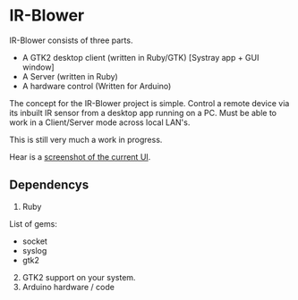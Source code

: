 IR-Blower
=========

IR-Blower consists of three parts.

* A GTK2 desktop client (written in Ruby/GTK) [Systray app + GUI window]
* A Server (written in Ruby)
* A hardware control (Written for Arduino)


The concept for the IR-Blower project is simple.
Control a remote device via its inbuilt IR sensor from a desktop app running on a PC.
Must be able to work in a Client/Server mode across local LAN's.

This is still very much a work in progress.

Hear is a [screenshot of the current UI](http://cache.horan.hk/images/ir-blower-ui-v0.0.1.png).

Dependencys
-------------

1. Ruby

  List of gems:
  * socket
  * syslog
  * gtk2

2. GTK2 support on your system.
3. Arduino hardware / code
